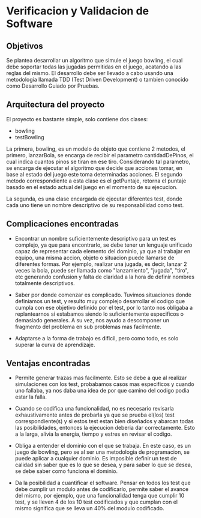 # Verificacion y Validacion de Software

Objetivos
--------------
Se plantea desarrollar un algoritmo que simule el juego bowling, el cual debe soportar todas las jugadas permitidas en el juego, acatando a las reglas del mismo. El desarrollo debe ser llevado a cabo usando una metodologia llamada TDD (Test Driven Development) o tambien conocido como Desarrollo Guiado por Pruebas. 

Arquitectura del proyecto
----------------------------
El proyecto es bastante simple, solo contiene dos clases:
+ bowling
+ testBowling

La primera, bowling, es un modelo de objeto que contiene 2 metodos, el primero, lanzarBola, se encarga de recibir el parametro cantidadDePinos, el cual indica cuantos pinos se tiran en ese tiro. Considerando tal parametro, se encarga de ejecutar el algoritmo que decide que acciones tomar, en base al estado del juego este toma determinadas acciones. 
El segundo metodo correspondiente a esta clase es el  getPuntaje, retorna el puntaje basado en el estado actual del juego en el momento de su ejecucion.

La segunda, es una clase encargada de ejecutar diferentes test, donde cada uno tiene un nombre descriptivo de su responsabilidad como test.

Complicaciones encontradas
-----------------------------
+ Encontrar un nombre suficientemente descriptivo para un test es complejo, ya que para encontrarlo, se debe tener un lenguaje unificado capaz de representar cada elemento del dominio, ya que al trabajar en equipo, una misma accion, objeto o situacion puede llamarse de diferentes formas. Por ejemplo, realizar una jugada, es decir, lanzar 2 veces la bola, puede ser llamada como "lanzamiento", "jugada", "tiro", etc generando confusion y falta de claridad a la hora de definir nombres totalmente descriptivos.

+ Saber por donde comenzar es complicado. Tuvimos situaciones donde definiamos un test, y resulto muy complejo desarrollar el codigo que cumpla con ese objetivo definido por el test, por lo tanto nos obligaba a replantearnos si estabamos siendo lo suficientemente especificos o demasiado generales. A su vez, nos ayudo a descomponer un fragmento del problema en sub problemas mas facilmente.

+ Adaptarse a la forma de trabajo es dificil, pero como todo, es solo superar la curva de aprendizaje.

Ventajas encontradas
----------------------
+ Permite generar trazas mas facilmente. Esto se debe a que al realizar simulaciones con los test, probabamos casos mas especificos y cuando uno fallaba, ya nos daba una idea de por que camino del codigo podia estar la falla.

+ Cuando se codifica una funcionalidad, no es necesario revisarla exhaustivamente antes de probarla ya que se prueba el(los) test correspondiente(s) y si estos test estan bien diseñados y abarcan todas las posibilidades, entonces la ejecucion deberia dar correctamente. Esto a la larga, alivia la energia, tiempo y estres en revisar el codigo.

+ Obliga a entender el dominio con el que se trabaja. En este caso, es un juego de bowling, pero se al ser una metodologia de programacion, se puede aplicar a cualquier dominio. Es imposible definir un test de calidad sin saber que es lo que se desea, y para saber lo que se desea, se debe saber como funciona el dominio.

+ Da la posibilidad a cuantificar el software. Pensar en todos los test que debe cumplir un modulo antes de codificarlo, permite saber el avance del mismo, por ejemplo, que una funcionalidad tenga que cumplir 10 test, y se lleven 4 de los 10 test codificados y que cumplan con el mismo significa que se lleva un 40% del modulo codificado.
